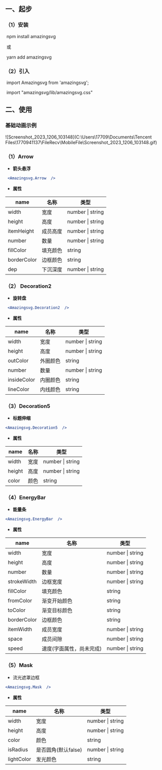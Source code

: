 ## 一、起步

### （1）安装

​    npm install amazingsvg  

​    或 

​    yarn add amazingsvg  

### （2）引入 

​    import Amazingsvg from 'amazingsvg';

​    import "amazingsvg/lib/amazingsvg.css"



## 二、使用

### 基础动画示例

![Screenshot_2023_1206_103148](C:\Users\17709\Documents\Tencent Files\1770941137\FileRecv\MobileFile\Screenshot_2023_1206_103148.gif)

### （1）Arrow

-  **箭头悬浮**

```jsx
 <Amazingsvg.Arrow  />
```

- **属性**

| name        | 名称     | 类型             |
| ----------- | -------- | ---------------- |
| width       | 宽度     | number \| string |
| height      | 高度     | number \| string |
| itemHeight  | 成员高度 | number \| string |
| number      | 数量     | number \| string |
| fillColor   | 填充颜色 | string           |
| borderColor | 边框颜色 | string           |
| dep         | 下沉深度 | number \| string |



### （2） Decoration2

- **旋转盘**

```jsx
 <Amazingsvg.Decoration2  />
```

- **属性**

| name        | 名称     | 类型             |
| ----------- | -------- | ---------------- |
| width       | 宽度     | number \| string |
| height      | 高度     | number \| string |
| outColor    | 外圈颜色 | string           |
| number      | 数量     | number \| string |
| insideColor | 内圈颜色 | string           |
| lineColor   | 内线颜色 | string           |



### （3）Decoration5

- **标题伸缩**

```jsx
<Amazingsvg.Decoration5  />
```

- **属性**

| name   | 名称 | 类型             |
| ------ | ---- | ---------------- |
| width  | 宽度 | number \| string |
| height | 高度 | number \| string |
| color  | 颜色 | string           |



### （4）EnergyBar

- **能量条**

```jsx
<Amazingsvg.EnergyBar  />
```

- **属性**

| name        | 名称                     | 类型             |
| ----------- | ------------------------ | ---------------- |
| width       | 宽度                     | number \| string |
| height      | 高度                     | number \| string |
| number      | 数量                     | number \| string |
| strokeWidth | 边框宽度                 | number \| string |
| fillColor   | 填充颜色                 | string           |
| fromColor   | 渐变开始颜色             | string           |
| toColor     | 渐变目标颜色             | string           |
| borderColor | 边框颜色                 | string           |
| itemWidth   | 成员宽度                 | number \| string |
| space       | 成员间隙                 | number \| string |
| speed       | 速度(字面属性，尚未完成) | number \| string |



### （5）Mask

- 流光遮罩边框

```jsx
<Amazingsvg.Mask  />
```

- **属性**

| name       | 名称                | 类型             |
| ---------- | ------------------- | ---------------- |
| width      | 宽度                | number \| string |
| height     | 高度                | number \| string |
| color      | 颜色                | string           |
| isRadius   | 是否圆角(默认false) | number \| string |
| lightColor | 发光颜色            | string           |